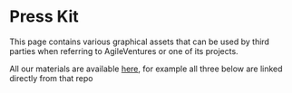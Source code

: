# Press Kit

This page contains various graphical assets that can be used by third parties when referring to AgileVentures or one of its projects.

All our materials are available [here](https://github.com/AgileVentures/agileventures-profile), for example all three below are linked directly from that repo